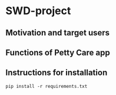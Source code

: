 # SWD-project
## Motivation and target users

## Functions of Petty Care app


## Instructions for installation

    pip install -r requirements.txt
